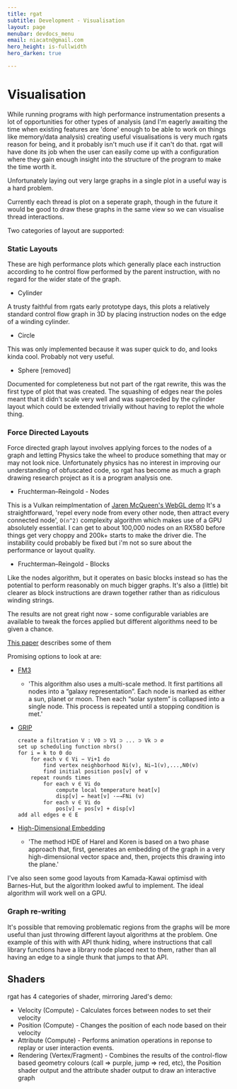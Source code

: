 ```yaml
---
title: rgat
subtitle: Development - Visualisation
layout: page
menubar: devdocs_menu
email: niacatn@gmail.com
hero_height: is-fullwidth
hero_darken: true

---
```

# Visualisation

While running programs with high performance instrumentation presents a lot of opportunities for other types of analysis (and I'm eagerly awaiting the time when existing features are 'done' enough to be able to work on things like memory/data analysis) creating useful visualisations is very much rgats reason for being, and it probably isn't much use if it can't do that. rgat will have done its job when the user can easily come up with a configuration where they gain enough insight into the structure of the program to make the time worth it.

Unfortunately laying out very large graphs in a single plot in a useful way is a hard problem.

Currently each thread is plot on a seperate graph, though in the future it would be good to draw these graphs in the same view so we can visualise thread interactions.

Two categories of layout are supported:

### Static Layouts

These are high performance plots which generally place each instruction according to he control flow performed by the parent instruction, with no regard for the wider state of the graph.

* Cylinder

A trusty faithful from rgats early prototype days, this plots a relatively standard control flow graph in 3D by placing instruction nodes on the edge of a winding cylinder.

* Circle 

This was only implemented because it was super quick to do, and looks kinda cool. Probably not very useful.

* Sphere [removed]

Documented for completeness but not part of the rgat rewrite, this was the first type of plot that was created. The squashing of edges near the poles meant that it didn't scale very well and was superceded by the cylinder layout which could be extended trivially without having to replot the whole thing. 

### Force Directed Layouts

Force directed graph layout involves applying forces to the nodes of a graph and letting Physics take the wheel to produce something that may or may not look nice. Unfortunately physics has no interest in improving our understanding of obfuscated code, so rgat has become as much a graph drawing research project as it is a program analysis one.

* Fruchterman–Reingold - Nodes

This is a Vulkan reimplmentation of [Jaren McQueen's WebGL demo](https://github.com/jaredmcqueen/analytics)
It's a straightforward, 'repel every node from every other node, then attract every connected node', `O(n^2)` complexity algorithm which makes use of a GPU absolutely essential. I can get to about 100,000 nodes on an RX580 before things get very choppy and 200k+ starts to make the driver die. The instability could probably be fixed but i'm not so sure about the performance or layout quality.

* Fruchterman–Reingold - Blocks

Like the nodes algorithm, but it operates on basic blocks instead so has the potential to perform reasonably on much bigger graphs. It's also a (little) bit clearer as block instructions are drawn together rather than as ridiculous winding strings.

The results are not great right now - some configurable variables are available to tweak the forces applied but different algorithms need to be given a chance.

[This paper](https://jgaa.info/accepted/2007/HachulJuenger2007.11.2.pdf) describes some of them

Promising options to look at are:

* [FM3](http://e-archive.informatik.uni-koeln.de/472/2/zaik2004-472.pdf)
  - 'This algorithm also uses a multi-scale method. It first partitions all nodes into a “galaxy representation”. Each node is marked as either a sun, planet or moon. Then each “solar system” is collapsed into a single node. This process is repeated until a stopping condition is met.'

* [GRIP](https://www2.cs.arizona.edu/~kobourov/grip_paper.pdf)
    ```
    create a filtration V : V0 ⊃ V1 ⊃ ... ⊃ Vk ⊃ ∅
    set up scheduling function nbrs()
    for i = k to 0 do
        for each v ∈ Vi − Vi+1 do
            find vertex neighborhood Ni(v), Ni−1(v),...,N0(v)
            find initial position pos[v] of v
        repeat rounds times
            for each v ∈ Vi do
                compute local temperature heat[v]
                disp[v] ← heat[v] ·−→FNi (v)
            for each v ∈ Vi do
                pos[v] ← pos[v] + disp[v]
    add all edges e ∈ E
    ```
* [High-Dimensional Embedding](https://www.wisdom.weizmann.ac.il/~harel/papers/ms_jgaa.pdf)
    - 'The method HDE of Harel and Koren is based on a two phase approach that, first, generates an embedding of the graph in a very high-dimensional vector space and, then, projects this drawing into the plane.'

I've also seen some good layouts from Kamada-Kawai optimisd with Barnes-Hut, but the algorithm looked awful to implement. The ideal algorithm will work well on a GPU.

### Graph re-writing

It's possible that removing problematic regions from the graphs will be more useful than just throwing different layout algorithms at the problem. One example of this with with API thunk hiding, where instructions that call library functions have a library node placed next to them, rather than all having an edge to a single thunk that jumps to that API.


## Shaders

rgat has 4 categories of shader, mirroring Jared's demo:

* Velocity (Compute) - Calculates forces between nodes to set their velocity
* Position (Compute) - Changes the position of each node based on their velocity
* Attribute (Compute) - Performs animation operations in reponse to replay or user interaction events.
* Rendering (Vertex/Fragment) - Combines the results of the control-flow based geometry colours (call => purple, jump => red, etc), the Position shader output and the attribute shader output to draw an interactive graph

